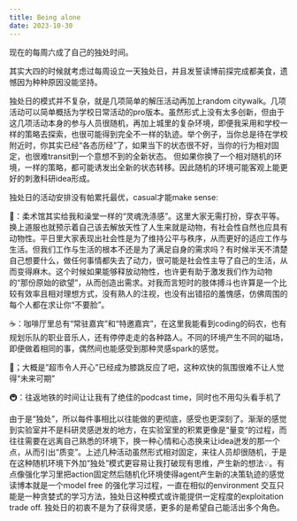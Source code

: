 ```yaml
---
title: Being alone
date: 2023-10-30
---
```


现在的每周六成了自己的独处时间。

其实大四的时候就考虑过每周设立一天独处日，并且发誓读博前探完成都美食，遗憾因为种种原因没能坚持。

独处日的模式并不复杂，就是几项简单的解压活动再加上random citywalk。几项活动可以简单概括为学校日常活动的pro版本。虽然形式上没有太多创新，但由于这几项活动本身的参与人员很随机，再加上城里的复杂环境，即便我采用和学校一样的策略去探索，也很可能得到完全不一样的轨迹。举个例子，当你总是待在学校附近时，你其实已经“各态历经”了，如果当下的状态很不好，当你的行为相对固定，也很难transit到一个意想不到的全新状态。 但如果你换了一个相对随机的环境，一样的策略，都可能诱发出全新的状态转移。因此随机的环境可能客观上能更好的刺激科研idea形成。

独处日的活动安排没有帕累托最优，casual才能make sense:

🤼：柔术馆其实给我和澡堂一样的“灵魂洗涤感”。这里大家无需打扮，穿衣平等。换上道服也就预示着自己该去解放天性了人生来就是动物，有社会性自然也应具有动物性。平日里大家表现出社会性是为了维持公平与秩序，从而更好的适应工作与生活。但我们工作与生活的根本不还是为了满足自身的需求吗？有时候半天不清楚自己想要什么，做任何事情都失去了动力，很可能是社会性主导了自己的生活，从而变得麻木。这个时候如果能够释放动物性，也许更有助于激发我们作为动物的“那份原始的欲望”，从而创造出需求。对我而言短时的肢体搏斗也许算是一个比较有效率且相对理想方式，没有熟人的注视，也没有出错招的羞愧感，仿佛周围的每个人都在求让你“不要脸”。

☕️：咖啡厅里总有“常驻嘉宾”和“特邀嘉宾”，在这里我能看到coding的码农，也有规划乐队的职业音乐人，还有停停走走的各种路人。不同的环境产生不同的磁场，即便做着相同的事，偶然间也能感受到那种灵感spark的感觉。

🛒；大概是”超市令人开心”已经成为膝跳反应了吧，这种欢快的氛围很难不让人觉得“未来可期”

🚇：往返地铁的时间让让我有了绝佳的podcast time，同时也不用勾头看手机了

由于是“独处”，所以每件事相比以往能做的更彻底，感受也更深刻了。渐渐的感觉到实验室并不是科研灵感迸发的地方，在实验室里的积累更像是“量变“的过程，而往往需要在远离自己熟悉的环境下，换一种心情和心态换来让idea迸发的那一个点，从而引出“质变”。上述几种活动虽然形式相对固定，来往人员却很随机，于是在这种随机环境下外加“独处”模式更容易让我打破现有思维，产生新的想法💡。有点像强化学习里把action固定然后随机化环境使得agent产生新的决策轨迹的感觉 读博本就是一个model free 的强化学习过程，一直在相似的environment 交互只能是一种贪婪式的学习方法，独处日这种模式或许能提供一定程度的exploitation trade off. 独处日的初衷不是为了获得灵感，更多的是希望自己能活出多个角色。